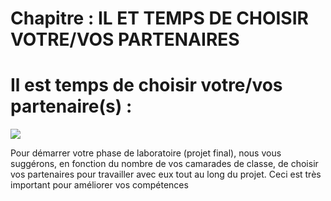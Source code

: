 # Chapitre : IL ET TEMPS DE CHOISIR VOTRE/VOS PARTENAIRES


# Il est temps de choisir votre/vos partenaire(s) :

![](https://i.imgur.com/acA3tPi.png)

Pour démarrer votre phase de laboratoire (projet final), nous vous suggérons, en fonction du nombre de vos camarades de classe, de choisir vos partenaires pour travailler avec eux tout au long du projet. Ceci est très important pour améliorer vos compétences
